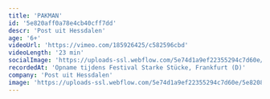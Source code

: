```yaml
---
title: 'PAKMAN'
id: '5e820aff0a78e4cb40cff7dd'
descr: 'Post uit Hessdalen'
age: '6+'
videoUrl: 'https://vimeo.com/185926425/c582596cbd'
videoLength: '23 min'
socialImage: 'https://uploads-ssl.webflow.com/5e74d1a9ef22355294c7d60e/5e820889ddc56766148f2ed7_PAKMAN_(c)Robin%20Reynders.jpeg'
recordedAt: 'Opname tijdens Festival Starke Stücke, Frankfurt (D)'
company: 'Post uit Hessdalen'
image: 'https://uploads-ssl.webflow.com/5e74d1a9ef22355294c7d60e/5e820889ddc56766148f2ed7_PAKMAN_(c)Robin%20Reynders.jpeg'
---
```

